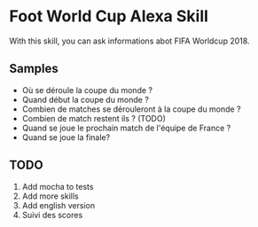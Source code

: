 # Foot World Cup Alexa Skill

With this skill, you can ask informations abot FIFA Worldcup 2018.

## Samples
* Où se déroule la coupe du monde ? 
* Quand début la coupe du monde ?
* Combien de matches se dérouleront à la coupe du monde ? 
* Combien de match restent ils ? (TODO)
* Quand se joue le prochain match de l'équipe de France ? 
* Quand se joue la finale?

## TODO
1. Add mocha to tests
2. Add more skills
3. Add english version
4. Suivi des scores